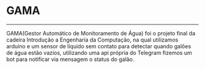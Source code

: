 # GAMA
***
GAMA(Gestor Automático de Monitoramento de Água) foi o projeto final da cadeira Introdução a Engenharia da Computação, na qual utilizamos arduíno e um sensor de líquido sem contato para detectar quando galões de água estão vazios, utilizando uma api própria do Telegram fizemos um bot para notificar via mensagem o status do galão. 
